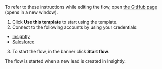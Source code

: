 To refer to these instructions while editing the flow, open [the GitHub page](https://github.com/ot4i/app-connect-templates/blob/main/resources/markdown/Sync%20Insightly%20new%20leads%20with%20Salesforce%20leads_instructions.md) (opens in a new window).

1.	Click **Use this template** to start using the template.
2.	Connect to the following accounts by using your credentials:
   - [Insightly](https://ibm.biz/acinsightly)
   - [Salesforce](https://ibm.biz/ach2salesforce)

3.	To start the flow, in the banner click **Start flow**.

The flow is started when a new lead is created in Insightly.